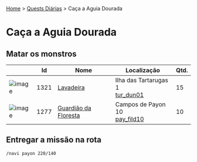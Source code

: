 [Home](../README.md) > [Quests Diárias](./README.md) > Caça a Aguia Dourada

# Caça a Aguia Dourada

## Matar os monstros

| | Id | Nome | Localização | Qtd. |
| - | - | - | - | - |
| ![image](https://file5s.ratemyserver.net/mobs/1321.gif) | 1321 | [Lavadeira](https://ratemyserver.net/mob_db.php?mob_id=1321&small=1&back=1) | Ilha das Tartarugas 1 <br>[tur_dun01](https://ratemyserver.net/index.php?page=npc_shop_warp&map=tur_dun01) | 15 |
| ![image](https://file5s.ratemyserver.net/mobs/1277.gif) | 1277 | [Guardião da Floresta](https://ratemyserver.net/mob_db.php?mob_id=1277&small=1&back=1) | Campos de Payon 10 <br>[pay_fild10](https://ratemyserver.net/index.php?page=npc_shop_warp&map=pay_fild10) | 10 |

## Entregar a missão na rota

```
/navi payon 220/140
```
